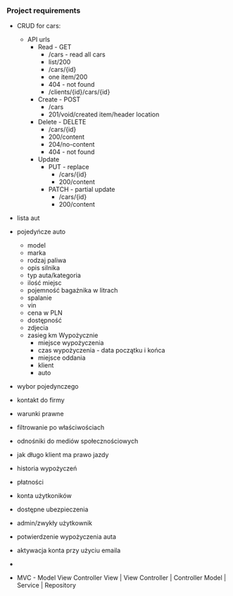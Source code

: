 ### Project requirements
- CRUD for cars:
    - API urls
        - Read - GET
            - /cars - read all cars
            - list/200
            - /cars/{id}
            - one item/200
            - 404 - not found
            - /clients/{id}/cars/{id}
        - Create - POST
            - /cars
            - 201/void/created item/header location
        - Delete - DELETE
            - /cars/{id}
            - 200/content
            - 204/no-content
            - 404 - not found
        - Update
            - PUT - replace
                - /cars/{id}
                - 200/content
            - PATCH - partial update
                - /cars/{id}
                - 200/content
- lista aut
- pojedyńcze auto
    - model
    - marka
    - rodzaj paliwa
    - opis silnika
    - typ auta/kategoria
    - ilość miejsc
    - pojemność bagażnika w litrach
    - spalanie
    - vin
    - cena w PLN
    - dostępność
    - zdjecia
    - zasieg km
      Wypożycznie
        - miejsce wypożyczenia
        - czas wypożyczenia - data początku i końca
        - miejsce oddania
        - klient
        - auto
- wybor pojedynczego
- kontakt do firmy
- warunki prawne
- filtrowanie po właściwościach
- odnośniki do mediów społecznościowych
- jak długo klient ma prawo jazdy
- historia wypożyczeń
- płatności
- konta użytkoników
- dostępne ubezpieczenia
- admin/zwykły użytkownik
- potwierdzenie wypożyczenia auta
- aktywacja konta przy użyciu emaila
  
- 
- MVC - Model View Controller
  View        | View
  Controller  | Controller
  Model       | Service
  | Repository